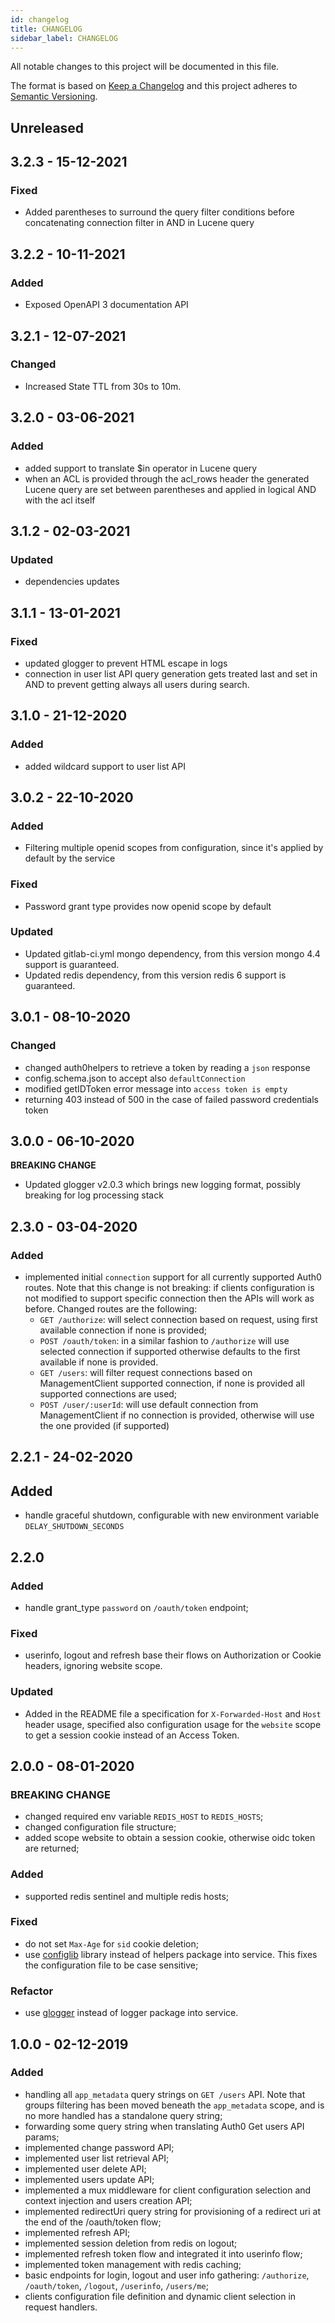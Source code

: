 ```yaml
---
id: changelog
title: CHANGELOG
sidebar_label: CHANGELOG
---
```

All notable changes to this project will be documented in this file.

The format is based on [Keep a Changelog](http://keepachangelog.com/en/1.0.0/)
and this project adheres to [Semantic Versioning](http://semver.org/spec/v2.0.0.html).

## Unreleased

## 3.2.3 - 15-12-2021

### Fixed

- Added parentheses to surround the query filter conditions before concatenating connection filter in AND in Lucene query

## 3.2.2 - 10-11-2021

### Added

- Exposed OpenAPI 3 documentation API

## 3.2.1 - 12-07-2021

### Changed

- Increased State TTL from 30s to 10m.

## 3.2.0 - 03-06-2021

### Added

- added support to translate $in operator in Lucene query
- when an ACL is provided through the acl_rows header the generated Lucene query are set between parentheses and applied in logical AND with the acl itself

## 3.1.2 - 02-03-2021

### Updated

- dependencies updates

## 3.1.1 - 13-01-2021

### Fixed

- updated glogger to prevent HTML escape in logs
- connection in user list API query generation gets treated last and set in AND to prevent getting always all users during search.

## 3.1.0 - 21-12-2020

### Added

- added wildcard support to user list API

## 3.0.2 - 22-10-2020

### Added

- Filtering multiple openid scopes from configuration, since it's applied by default by the service

### Fixed

- Password grant type provides now openid scope by default

### Updated

- Updated gitlab-ci.yml mongo dependency, from this version mongo 4.4 support is guaranteed.
- Updated redis dependency, from this version redis 6 support is guaranteed.

## 3.0.1 - 08-10-2020

### Changed

- changed auth0helpers to retrieve a token by reading a `json` response
- config.schema.json to accept also `defaultConnection`
- modified getIDToken error message into `access token is empty`
- returning 403 instead of 500 in the case of failed password credentials token

## 3.0.0 - 06-10-2020

**BREAKING CHANGE**

- Updated glogger v2.0.3 which brings new logging format, possibly breaking for log processing stack

## 2.3.0 - 03-04-2020

### Added

- implemented initial `connection` support for all currently supported Auth0 routes. Note that this change is not breaking: if clients configuration is not modified to support specific connection then the APIs will work as before.
  Changed routes are the following:
  - `GET /authorize`: will select connection based on request, using first available connection if none is provided;
  - `POST /oauth/token`: in a similar fashion to `/authorize` will use selected connection if supported otherwise defaults to the first available if none is provided.
  - `GET /users`: will filter request connections based on ManagementClient supported connection, if none is provided all supported connections are used;
  - `POST /user/:userId`: will use default connection from ManagementClient if no connection is provided, otherwise will use the one provided (if supported)

## 2.2.1 - 24-02-2020

## Added

- handle graceful shutdown, configurable with new environment variable `DELAY_SHUTDOWN_SECONDS`

## 2.2.0

### Added

- handle grant_type `password` on `/oauth/token` endpoint;

### Fixed

- userinfo, logout and refresh base their flows on Authorization or Cookie headers, ignoring website scope.

### Updated

- Added in the README file a specification for `X-Forwarded-Host` and `Host` header usage, specified also configuration usage for the `website` scope to get a session cookie instead of an Access Token.

## 2.0.0 - 08-01-2020

### BREAKING CHANGE

- changed required env variable `REDIS_HOST` to `REDIS_HOSTS`;
- changed configuration file structure;
- added scope website to obtain a session cookie, otherwise oidc token are returned;

### Added

- supported redis sentinel and multiple redis hosts;

### Fixed

- do not set `Max-Age` for `sid` cookie deletion;
- use [configlib](https://github.com/mia-platform/configlib) library instead of helpers package into service. This fixes the configuration file to be case sensitive;

### Refactor

- use [glogger](https://github.com/mia-platform/glogger) instead of logger package into service.

## 1.0.0 - 02-12-2019

### Added

- handling all `app_metadata` query strings on `GET /users` API. Note that groups filtering has been moved beneath the `app_metadata` scope, and is no more handled has a standalone query string;
- forwarding some query string when translating Auth0 Get users API params;
- implemented change password API;
- implemented user list retrieval API;
- implemented user delete API;
- implemented users update API;
- implemented a mux middleware for client configuration selection and context injection and users creation API;
- implemented redirectUri query string for provisioning of a redirect uri at the end of the /oauth/token flow;
- implemented refresh API;
- implemented session deletion from redis on logout;
- implemented refresh token flow and integrated it into userinfo flow;
- implemented token management with redis caching;
- basic endpoints for login, logout and user info gathering: `/authorize`, `/oauth/token`, `/logout`, `/userinfo`, `/users/me`;
- clients configuration file definition and dynamic client selection in request handlers.
